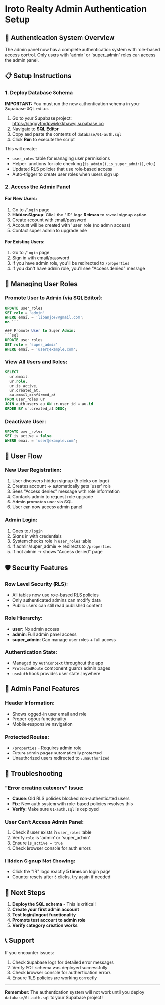 # Iroto Realty Admin Authentication Setup

## 🔐 Authentication System Overview

The admin panel now has a complete authentication system with role-based access control. Only users with 'admin' or 'super_admin' roles can access the admin panel.

## 📋 Setup Instructions

### 1. Deploy Database Schema

**IMPORTANT:** You must run the new authentication schema in your Supabase SQL editor.

1. Go to your Supabase project: https://phgqytmdpwivkkkhawyj.supabase.co
2. Navigate to **SQL Editor**
3. Copy and paste the contents of `database/01-auth.sql`
4. Click **Run** to execute the script

This will create:
- `user_roles` table for managing user permissions
- Helper functions for role checking (`is_admin()`, `is_super_admin()`, etc.)
- Updated RLS policies that use role-based access
- Auto-trigger to create user roles when users sign up

### 2. Access the Admin Panel

#### For New Users:
1. Go to `/login` page
2. **Hidden Signup**: Click the "IR" logo **5 times** to reveal signup option
3. Create account with email/password
4. Account will be created with 'user' role (no admin access)
5. Contact super admin to upgrade role

#### For Existing Users:
1. Go to `/login` page  
2. Sign in with email/password
3. If you have admin role, you'll be redirected to `/properties`
4. If you don't have admin role, you'll see "Access denied" message

## 🔧 Managing User Roles

### Promote User to Admin (via SQL Editor):
```sql
UPDATE user_roles 
SET role = 'admin' 
WHERE email = 'libanjoe7@gmail.com';
no ```

### Promote User to Super Admin:
```sql
UPDATE user_roles 
SET role = 'super_admin' 
WHERE email = 'user@example.com';
```

### View All Users and Roles:
```sql
SELECT 
  ur.email, 
  ur.role, 
  ur.is_active, 
  ur.created_at,
  au.email_confirmed_at
FROM user_roles ur
JOIN auth.users au ON ur.user_id = au.id
ORDER BY ur.created_at DESC;
```

### Deactivate User:
```sql
UPDATE user_roles 
SET is_active = false 
WHERE email = 'user@example.com';
```

## 🚪 User Flow

### New User Registration:
1. User discovers hidden signup (5 clicks on logo)
2. Creates account → automatically gets 'user' role
3. Sees "Access denied" message with role information
4. Contacts admin to request role upgrade
5. Admin promotes user via SQL
6. User can now access admin panel

### Admin Login:
1. Goes to `/login`
2. Signs in with credentials
3. System checks role in `user_roles` table
4. If admin/super_admin → redirects to `/properties`
5. If not admin → shows "Access denied" page

## 🛡️ Security Features

### Row Level Security (RLS):
- All tables now use role-based RLS policies
- Only authenticated admins can modify data
- Public users can still read published content

### Role Hierarchy:
- **user**: No admin access
- **admin**: Full admin panel access
- **super_admin**: Can manage user roles + full access

### Authentication State:
- Managed by `AuthContext` throughout the app
- `ProtectedRoute` component guards admin pages  
- `useAuth` hook provides user state anywhere

## 📱 Admin Panel Features

### Header Information:
- Shows logged-in user email and role
- Proper logout functionality
- Mobile-responsive navigation

### Protected Routes:
- `/properties` - Requires admin role
- Future admin pages automatically protected
- Unauthorized users redirected to `/unauthorized`

## 🐛 Troubleshooting

### "Error creating category" Issue:
- **Cause**: Old RLS policies blocked non-authenticated users
- **Fix**: New auth system with role-based policies resolves this
- **Verify**: Make sure `01-auth.sql` is deployed

### User Can't Access Admin Panel:
1. Check if user exists in `user_roles` table
2. Verify `role` is 'admin' or 'super_admin'  
3. Ensure `is_active = true`
4. Check browser console for auth errors

### Hidden Signup Not Showing:
- Click the "IR" logo exactly **5 times** on login page
- Counter resets after 5 clicks, try again if needed

## 🔄 Next Steps

1. **Deploy the SQL schema** - This is critical!
2. **Create your first admin account**
3. **Test login/logout functionality**
4. **Promote test account to admin role**
5. **Verify category creation works**

## 📞 Support

If you encounter issues:
1. Check Supabase logs for detailed error messages
2. Verify SQL schema was deployed successfully
3. Check browser console for authentication errors
4. Ensure RLS policies are working correctly

---

**Remember:** The authentication system will not work until you deploy `database/01-auth.sql` to your Supabase project!
